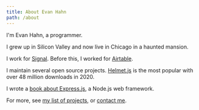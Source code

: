 ```yaml
---
title: About Evan Hahn
path: /about
---
```


I'm Evan Hahn, a programmer.

I grew up in Silicon Valley and now live in Chicago in a haunted mansion.

I work for [Signal](https://signal.org/). Before this, I worked for [Airtable](https://airtable.com).

I maintain several open source projects. [Helmet.js](https://helmetjs.github.io/) is the most popular with over 48 million downloads in 2020.

I wrote a [book about Express.js](https://www.manning.com/books/express-in-action?utm_source=express-in-action&utm_medium=affiliate&utm_campaign=book_hahn_express_4_7_16&a_aid=express-in-action&a_bid=fe3fcff7), a Node.js web framework.

For more, see [my list of projects](/projects), or [contact me](/contact).

